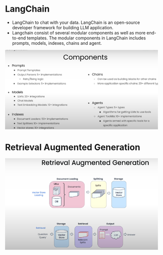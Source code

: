 # LangChain

- LangChain to chat with your data. LangChain is an open-source developer framework for building LLM application.
- Langchain consist of several modular components as well as more end-to-end templates. The modular components in LangChain includes prompts, models, indexes, chains and agent.

![LangChain component](image.png)

# Retrieval Augmented Generation
![RAG](image-1.png)
